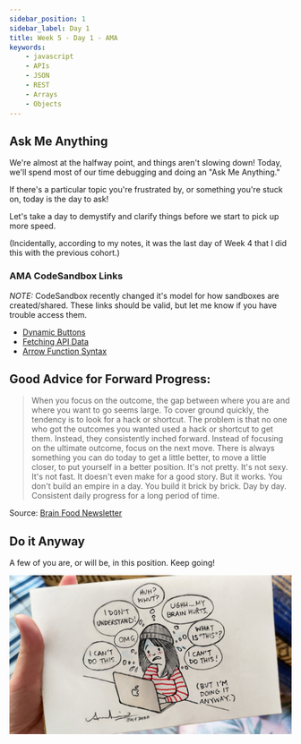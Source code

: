 ```yaml
---
sidebar_position: 1
sidebar_label: Day 1
title: Week 5 - Day 1 - AMA
keywords:
    - javascript
    - APIs
    - JSON
    - REST
    - Arrays
    - Objects
---
```

<!-- markdownlint-disable no-trailing-punctuation -->

## Ask Me Anything

We're almost at the halfway point, and things aren't slowing down! Today, we'll spend most of our time debugging and doing an "Ask Me Anything."

If there's a particular topic you're frustrated by, or something you're stuck on, today is the day to ask!

Let's take a day to demystify and clarify things before we start to pick up more speed.

(Incidentally, according to my notes, it was the last day of Week 4 that I did this with the previous cohort.)

### AMA CodeSandbox Links

*NOTE:* CodeSandbox recently changed it's model for how sandboxes are created/shared. These links should be valid, but let me know if you have trouble access them.

* [Dynamic Buttons](https://codesandbox.io/p/sandbox/dynamic-buttons-wtq6gl)
* [Fetching API Data](https://codesandbox.io/s/fetching-api-data-htwlxf)
* [Arrow Function Syntax](https://codesandbox.io/p/devbox/jscwm2)

## Good Advice for Forward Progress:

> When you focus on the outcome, the gap between where you are and where you want to go seems large. To cover ground quickly, the tendency is to look for a hack or shortcut.
> The problem is that no one who got the outcomes you wanted used a hack or shortcut to get them. Instead, they consistently inched forward.
> Instead of focusing on the ultimate outcome, focus on the next move. There is always something you can do today to get a little better, to move a little closer, to put yourself in a better position. It's not pretty. It's not sexy. It's not fast. It doesn't even make for a good story. But it works.
> You don't build an empire in a day. You build it brick by brick. Day by day.
> Consistent daily progress for a long period of time.

Source: [Brain Food Newsletter](https://fs.blog/newsletter/)

## Do it Anyway

A few of you are, or will be, in this position. Keep going!

![Do it Anyway](./img/do_it_anyway.jpg)
